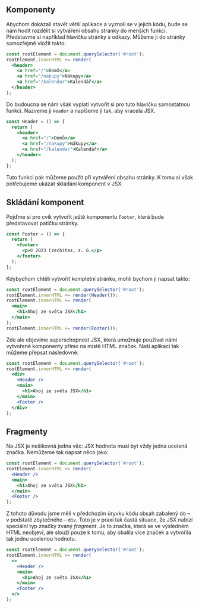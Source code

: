 ## Komponenty

Abychom dokázali stavět větší aplikace a vyznali se v jejich kódu, bude se nám hodit rozdělit si vytváření obsahu stránky do menších funkcí. Představme si například hlavičku stránky s odkazy. Můžeme ji do stránky samozřejmě vložit takto:

```jsx
const rootElement = document.querySelector('#root');
rootElement.innerHTML += render(
  <header>
    <a href="/">Domů</a>
    <a href="/nakupy">Nákupy</a>
    <a href="/kalendar">Kalendář</a>
  </header>
);
```

Do budoucna se nám však vyplatí vytvořit si pro tuto hlavičku samostatnou funkci. Nazveme ji `Header` a napíšeme ji tak, aby vracela JSX.

```jsx
const Header = () => {
  return (
    <header>
      <a href="/">Domů</a>
      <a href="/nakupy">Nákupy</a>
      <a href="/kalendar">Kalendář</a>
    </header>
  );
};
```

Tuto funkci pak můžeme použít při vytváření obsahu stránky. K tomu si však potřebujeme ukázat skládání komponent v JSX.

## Skládání komponent

Pojďme si pro cvik vytvořit ještě komponentu `Footer`, která bude představovat patičku stránky.

```jsx
const Footer = () => {
  return (
    <footer>
      <p>© 2023 Czechitas, z. ú.</p>
    </footer>
  );
};
```

Kdybychom chtěli vytvořit kompletní stránku, mohli bychom ji napsat takto:

```jsx
const rootElement = document.querySelector('#root');
rootElement.innerHTML += render(Header());
rootElement.innerHTML += render(
  <main>
    <h1>Ahoj ze světa JSX</h1>
  </main>
);
rootElement.innerHTML += render(Footer());
```

Zde ale objevíme superschopnost JSX, která umožnuje používat námi vytvořené komponenty přímo na místě HTML značek. Naši aplikaci tak můžeme přepsat následovně:

```jsx
const rootElement = document.querySelector('#root');
rootElement.innerHTML += render(
  <div>
    <Header />
    <main>
      <h1>Ahoj ze světa JSX</h1>
    </main>
    <Footer />
  </div>
);
```

## Fragmenty

Na JSX je nešikovná jedna věc: JSX hodnota musí byt vždy jedna ucelená značka. Nemůžeme tak napsat něco jako:

```jsx
const rootElement = document.querySelector('#root');
rootElement.innerHTML += render(
  <Header />
  <main>
    <h1>Ahoj ze světa JSX</h1>
  </main>
  <Footer />
);
```

Z tohoto důvodu jsme měli v předchozím úryvku kódu obsah zabalený do – v podstatě zbytečného – `div`. Toto je v praxi tak častá situace, že JSX nabízí speciální typ značky zvaný _fragment_. Je to značka, která se ve výsledném HTML neobjeví, ale slouží pouze k tomu, aby obalila více značek a vytvořila tak jednu ucelenou hodnotu.

```jsx
const rootElement = document.querySelector('#root');
rootElement.innerHTML += render(
  <>
    <Header />
    <main>
      <h1>Ahoj ze světa JSX</h1>
    </main>
    <Footer />
  </>
);
```
